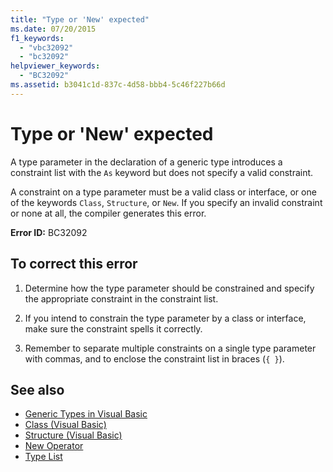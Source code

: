 ```yaml
---
title: "Type or 'New' expected"
ms.date: 07/20/2015
f1_keywords: 
  - "vbc32092"
  - "bc32092"
helpviewer_keywords: 
  - "BC32092"
ms.assetid: b3041c1d-837c-4d58-bbb4-5c46f227b66d
---
```

# Type or 'New' expected
A type parameter in the declaration of a generic type introduces a constraint list with the `As` keyword but does not specify a valid constraint.  
  
 A constraint on a type parameter must be a valid class or interface, or one of the keywords `Class`, `Structure`, or `New`. If you specify an invalid constraint or none at all, the compiler generates this error.  
  
 **Error ID:** BC32092  
  
## To correct this error  
  
1. Determine how the type parameter should be constrained and specify the appropriate constraint in the constraint list.  
  
2. If you intend to constrain the type parameter by a class or interface, make sure the constraint spells it correctly.  
  
3. Remember to separate multiple constraints on a single type parameter with commas, and to enclose the constraint list in braces (`{ }`).  
  
## See also

- [Generic Types in Visual Basic](../programming-guide/language-features/data-types/generic-types.md)
- [Class (Visual Basic)](../language-reference/statements/class-statement.md)
- [Structure (Visual Basic)](../language-reference/statements/structure-statement.md)
- [New Operator](../language-reference/operators/new-operator.md)
- [Type List](../language-reference/statements/type-list.md)
